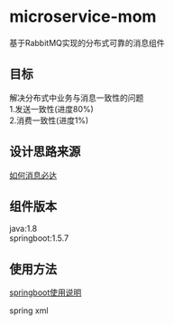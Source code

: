 # microservice-mom

基于RabbitMQ实现的分布式可靠的消息组件


## 目标
解决分布式中业务与消息一致性的问题   
1.发送一致性(进度80%)   
2.消费一致性(进度1%)  

## 设计思路来源
[如何消息必达](https://mp.weixin.qq.com/s?__biz=MjM5ODYxMDA5OQ==&mid=2651959966&idx=1&sn=068a2866dcc49335d613d75c4a5d1b17&chksm=bd2d07428a5a8e54162ad8ea8e1e9302dfaeb664cecc453bd16a5f299820755bd2e1e0e17b60&scene=21#wechat_redirect) 

## 组件版本
java:1.8  
springboot:1.5.7 

## 使用方法

[springboot使用说明](https://github.com/yonyou-auto-dev/microservice-mom/blob/dev/Springboot.md)

spring xml


